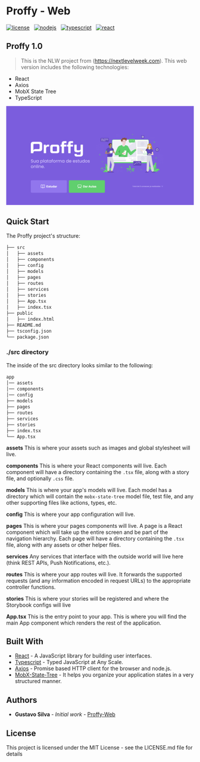 # Proffy - Web

[![license](https://img.shields.io/github/license/ajaymache/travis-ci-with-github.svg)](https://opensource.org/licenses/MIT)&nbsp;&nbsp;
[![nodejs](https://img.shields.io/badge/Server-Node.js-%23339933?style=flat-square&logo=node.js)](https://nodejs.org/)&nbsp;&nbsp;
[![typescript](https://img.shields.io/badge/-TypeScript-%23007ACC?style=flat-square&logo=TYPESCRIPT)](https://www.typescriptlang.org/)&nbsp;&nbsp;
[![react](https://img.shields.io/badge/Web-React-%23007ACC?style=flat-square&logo=REACT)](https://reactjs.org/)&nbsp;&nbsp;

## Proffy 1.0

> This is the NLW project from (https://nextlevelweek.com). This web version includes the following technologies:

- React
- Axios
- MobX State Tree
- TypeScript

<p align="center" >
    <img src="docs/home-screen.png" alt="Homescreen" width="600px">
</p>

## Quick Start

The Proffy project's structure:

```
├── src
│   ├── assets
│   ├── components
│   ├── config
│   ├── models
│   ├── pages
│   ├── routes
│   ├── services
│   ├── stories
│   ├── App.tsx
│   ├── index.tsx
├── public
│   ├── index.html
├── README.md
├── tsconfig.json
└── package.json

```

### ./src directory

The inside of the src directory looks similar to the following:

```
app
│── assets
│── components
│── config
├── models
├── pages
├── routes
├── services
├── stories
├── index.tsx
└── App.tsx
```

**assets**
This is where your assets such as images and global stylesheet will live.

**components**
This is where your React components will live. Each component will have a directory containing the `.tsx` file, along with a story file, and optionally `.css` file.

**models**
This is where your app's models will live. Each model has a directory which will contain the `mobx-state-tree` model file, test file, and any other supporting files like actions, types, etc.

**config**
This is where your app configuration will live.

**pages**
This is where your pages components will live. A page is a React component which will take up the entire screen and be part of the navigation hierarchy. Each page will have a directory containing the `.tsx` file, along with any assets or other helper files.

**services**
Any services that interface with the outside world will live here (think REST APIs, Push Notifications, etc.).

**routes**
This is where your app routes will live. It forwards the supported requests (and any information encoded in request URLs) to the appropriate controller functions.

**stories**
This is where your stories will be registered and where the Storybook configs will live

**App.tsx** This is the entry point to your app. This is where you will find the main App component which renders the rest of the application.

## Built With

* [React](https://reactjs.org/) - A JavaScript library for building user interfaces.
* [Typescript](https://www.typescriptlang.org/) - Typed JavaScript at Any Scale.
* [Axios](https://github.com/axios/axios) - Promise based HTTP client for the browser and node.js.
* [MobX-State-Tree](https://mobx-state-tree.js.org/) - It helps you organize your application states in a very structured manner.

## Authors

* **Gustavo Silva** - *Initial work* - [Proffy-Web](https://github.com/gusilva/proffy-web)

## License

This project is licensed under the MIT License - see the LICENSE.md file for details
